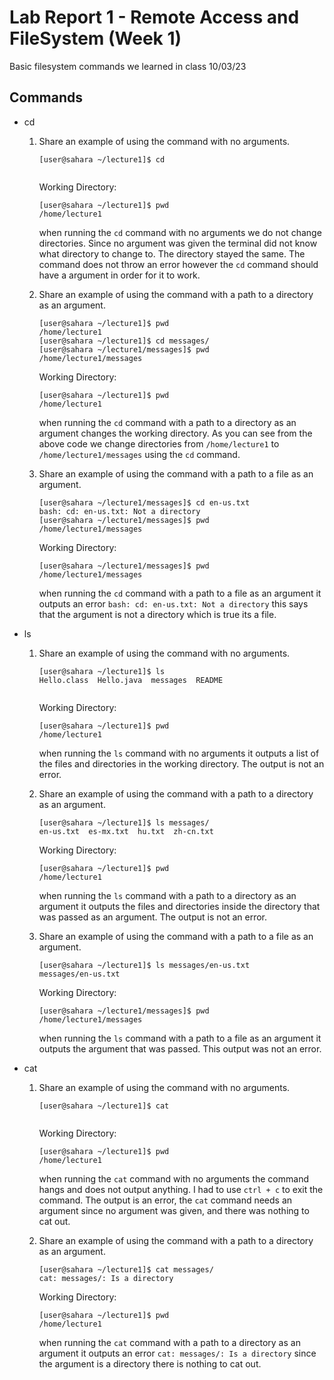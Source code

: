 # Lab Report 1 - Remote Access and FileSystem (Week 1)
Basic filesystem commands we learned in class 10/03/23
## Commands
* cd
	1. Share an example of using the command with no arguments.

		```console
		[user@sahara ~/lecture1]$ cd
		
		
		```
  
		Working Directory:
		```console
		[user@sahara ~/lecture1]$ pwd
		/home/lecture1
		```
	 	when running the `cd` command with no arguments we do not change directories. Since no argument was given the terminal did not know what directory to change to. The directory stayed the same. The command does not throw an error however the `cd` command should have a argument in order for it to work.
	2. Share an example of using the command with a path to a directory as an argument.

		```console
		[user@sahara ~/lecture1]$ pwd
		/home/lecture1
		[user@sahara ~/lecture1]$ cd messages/
		[user@sahara ~/lecture1/messages]$ pwd
		/home/lecture1/messages
		```
  
		Working Directory:
		```console
		[user@sahara ~/lecture1]$ pwd
		/home/lecture1
		```
	 	when running the `cd` command with a path to a directory as an argument changes the working directory. As you can see from the above code we change directories from `/home/lecture1` to `/home/lecture1/messages` using the `cd` command.
	3. Share an example of using the command with a path to a file as an argument.

		```console
		[user@sahara ~/lecture1/messages]$ cd en-us.txt 
		bash: cd: en-us.txt: Not a directory
		[user@sahara ~/lecture1/messages]$ pwd
		/home/lecture1/messages
		```
  
		Working Directory:
		```console
		[user@sahara ~/lecture1/messages]$ pwd
		/home/lecture1/messages
		```
	 	when running the `cd` command with a path to a file as an argument it outputs an error `bash: cd: en-us.txt: Not a directory` this says that the argument is not a directory which is true its a file. 

 * ls
	1. Share an example of using the command with no arguments.

		```console
		[user@sahara ~/lecture1]$ ls
		Hello.class  Hello.java  messages  README
		
		
		```
  
		Working Directory:
		```console
		[user@sahara ~/lecture1]$ pwd
		/home/lecture1
		```
	 	when running the `ls` command with no arguments it outputs a list of the files and directories in the working directory. The output is not an error.
	2. Share an example of using the command with a path to a directory as an argument.

		```console
		[user@sahara ~/lecture1]$ ls messages/
		en-us.txt  es-mx.txt  hu.txt  zh-cn.txt
		```
  
		Working Directory:
		```console
		[user@sahara ~/lecture1]$ pwd
		/home/lecture1
		```
	 	when running the `ls` command with a path to a directory as an argument it outputs the files and directories inside the directory that was passed as an argument. The output is not an error.
	3. Share an example of using the command with a path to a file as an argument.

		```console
		[user@sahara ~/lecture1]$ ls messages/en-us.txt 
		messages/en-us.txt
		```
  
		Working Directory:
		```console
		[user@sahara ~/lecture1/messages]$ pwd
		/home/lecture1/messages
		```
	 	when running the `ls` command with a path to a file as an argument it outputs the argument that was passed. This output was not an error.
 * cat
	1. Share an example of using the command with no arguments.

		```console
		[user@sahara ~/lecture1]$ cat
		
		
		```
  
		Working Directory:
		```console
		[user@sahara ~/lecture1]$ pwd
		/home/lecture1
		```
	 	when running the `cat` command with no arguments the command hangs and does not output anything. I had to use `ctrl + c` to exit the command. The output is an error, the `cat` command needs an argument since no argument was given, and there was nothing to cat out.
	2. Share an example of using the command with a path to a directory as an argument.

		```console
		[user@sahara ~/lecture1]$ cat messages/
		cat: messages/: Is a directory
		```
  
		Working Directory:
		```console
		[user@sahara ~/lecture1]$ pwd
		/home/lecture1
		```
	 	when running the `cat` command with a path to a directory as an argument it outputs an error `cat: messages/: Is a directory` since the argument is a directory there is nothing to cat out.
	


